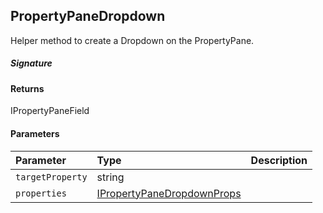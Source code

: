 ## PropertyPaneDropdown

Helper method to create a Dropdown on the PropertyPane.

##### Signature

#### Returns
IPropertyPaneField<IPropertyPaneDropdownProps>

#### Parameters


| Parameter	   | Type    | Description |
|:-------------|:---------------|:------------|
| `targetProperty`    | string |  |
| `properties`    | [IPropertyPaneDropdownProps](IPropertyPaneDropdownProps.md) |  |

